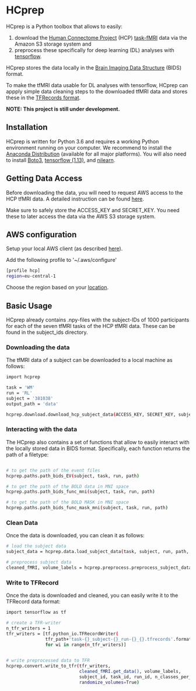# HCprep

HCprep is a Python toolbox that allows to easily: 
1.  download the [Human Connectome Project](http://www.humanconnectomeproject.org) (HCP) [task-fMRI](https://www.humanconnectome.org/study/hcp-young-adult/project-protocol/task-fmri) data via the Amazon S3 storage system and 
2. preprocess these specifically for deep learning (DL) analyses with [tensorflow](https://www.tensorflow.org/).

HCprep stores the data locally in the [Brain Imaging Data Structure](https://bids.neuroimaging.io) (BIDS) format.

To make the tfMRI data usable for DL analyses with tensorflow, HCprep can appply simple data cleaning steps to the downloaded tfMRI data and stores these in the [TFRecords format](https://www.tensorflow.org/tutorials/load_data/tfrecord).  

**NOTE: This project is still under development.**

## Installation

HCprep is written for Python 3.6 and requires a working Python environment running on your computer. We recommend to install the [Anaconda Distribution](https://www.anaconda.com/distribution/) (available for all major platforms). You will also need to install [Boto3](https://boto3.amazonaws.com/v1/documentation/api/latest/index.html), [tensorflow (1.13)](https://www.tensorflow.org/install/pip), and [nilearn](https://nilearn.github.io/introduction.html#installing-nilearn). 

## Getting Data Access

Before downloading the data, you will need to request AWS access to the HCP tfMRI data. A detailed instruction can be found [here](https://wiki.humanconnectome.org/display/PublicData/How+To+Connect+to+Connectome+Data+via+AWS).

Make sure to safely store the ACCESS_KEY and SECRET_KEY. You need these to later access the data via the AWS S3 storage system. 

## AWS configuration

Setup your local AWS client (as described [here](https://docs.aws.amazon.com/cli/latest/userguide/cli-configure-files.html)). 

Add the following profile to '~/.aws/configure'

```bash
[profile hcp]
region=eu-central-1
```

Choose the region based on your [location](https://docs.aws.amazon.com/AmazonRDS/latest/UserGuide/Concepts.RegionsAndAvailabilityZones.html).

## Basic Usage

HCprep already contains .npy-files with the subject-IDs of 1000 participants for each of the seven tfMRI tasks of the HCP tfMRI data. These can be found in the subject_ids directory.

### Downloading the data
The tfMRI data of a subject can be downloaded to a local machine as follows:

```bash
import hcprep

task = 'WM'
run = 'RL'
subject = '381038'
output_path = 'data'

hcprep.download.download_hcp_subject_data(ACCESS_KEY, SECRET_KEY, subject, task, run, output_path)
```

### Interacting with the data
The HCprep also contains a set of functions that allow to easily interact with the locally stored data in BIDS format. Specifically, each function returns the path of a filetype:

```bash

# to get the path of the event files
hcprep.paths.path_bids_EV(subject, task, run, path)

# to get the path of the BOLD data in MNI space
hcprep.paths.path_bids_func_mni(subject, task, run, path)

# to get the path of the BOLD MASK in MNI space
hcprep.paths.path_bids_func_mask_mni(subject, task, run, path)
```

### Clean Data
Once the data is downloaded, you can clean it as follows:

```bash
# load the subject data
subject_data = hcprep.data.load_subject_data(task, subject, run, path, TR)

# preprocess subject data
cleaned_fMRI, volume_labels = hcprep.preprocess.preprocess_subject_data(subject_data, [run], high_pass=1./128., smoothing_fwhm=3)
```

### Write to TFRecord
Once the data is downloaded and cleaned, you can easily write it to the TFRecord data format:

```bash
import tensorflow as tf

# create a TFR-writer
n_tfr_writers = 1
tfr_writers = [tf.python_io.TFRecordWriter(
               tfr_path+'task-{}_subject-{}_run-{}_{}.tfrecords'.format(task, subject, run, wi))
               for wi in range(n_tfr_writers)]
               

# write preprocessed data to TFR
hcprep.convert.write_to_tfr(tfr_writers,
                            cleaned_fMRI.get_data(), volume_labels,
                            subject_id, task_id, run_id, n_classes_per_task,
                            randomize_volumes=True)
```
